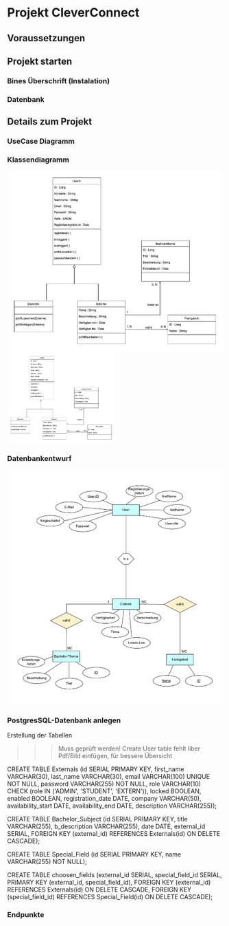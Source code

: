 # Projekt CleverConnect

## Voraussetzungen

## Projekt starten

### Bines Überschrift (Instalation)

### Datenbank

## Details zum Projekt

### UseCase Diagramm

### Klassendiagramm
![](images/Klassendiagramm.drawio.jpg ) 
<img src="images/Klassendiagramm.drawio.jpg" width="50%" height="50%">


### Datenbankentwurf
![](images/Datenbankentwurf2_Team_C.drawio.png )

### PostgresSQL-Datenbank anlegen

Erstellung der Tabellen

>>> Muss geprüft werden!
>>> Create User table fehlt
>>> liber Pdf/Bild einfügen, für bessere Übersicht

CREATE TABLE Externals
    (id                 SERIAL PRIMARY KEY,
     first_name         VARCHAR(30),
     last_name          VARCHAR(30),
     email              VARCHAR(100) UNIQUE NOT NULL,
     password           VARCHAR(255) NOT NULL,
     role               VARCHAR(10) CHECK (role IN ('ADMIN', 'STUDENT', 'EXTERN')),
     locked             BOOLEAN,
     enabled            BOOLEAN,
     registration_date  DATE,
     company            VARCHAR(50),
     availability_start DATE,
     availability_end   DATE,
     description        VARCHAR(255));

CREATE TABLE Bachelor_Subject
    (id             SERIAL PRIMARY KEY,
     title          VARCHAR(255),
     b_description  VARCHAR(255),
     date           DATE,
     external_id    SERIAL,
     FOREIGN KEY (external_id) REFERENCES Externals(id) ON DELETE CASCADE);


CREATE TABLE Special_Field
	(id				SERIAL PRIMARY KEY,
	name			VARCHAR(255) NOT NULL);

CREATE TABLE choosen_fields
	(external_id SERIAL,
	special_field_id SERIAL,
	PRIMARY KEY (external_id, special_field_id),
	FOREIGN KEY (external_id) REFERENCES Externals(id) ON DELETE CASCADE,
	FOREIGN KEY (special_field_id) REFERENCES Special_Field(id) ON DELETE CASCADE);

### Endpunkte


